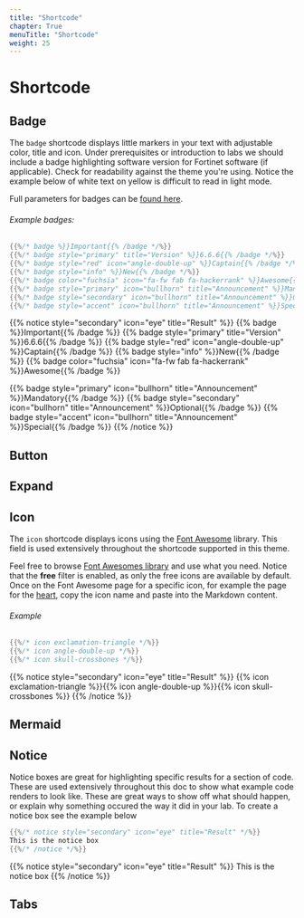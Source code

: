 ```yaml
---
title: "Shortcode"
chapter: True
menuTitle: "Shortcode"
weight: 25
---
```


# Shortcode

## Badge

The `badge` shortcode displays little markers in your text with adjustable color, title and icon. Under prerequisites or introduction to labs we should include a badge highlighting software version for Fortinet software (if applicable). Check for readability against the theme you're using. Notice the example below of white text on yellow is difficult to read in light mode.

Full parameters for badges can be [found here](https://mcshelby.github.io/hugo-theme-relearn/shortcodes/badge/index.html#parameter).

###### Example badges:

````go
{{%/* badge %}}Important{{% /badge */%}}
{{%/* badge style="primary" title="Version" %}}6.6.6{{% /badge */%}}
{{%/* badge style="red" icon="angle-double-up" %}}Captain{{% /badge */%}}
{{%/* badge style="info" %}}New{{% /badge */%}}
{{%/* badge color="fuchsia" icon="fa-fw fab fa-hackerrank" %}}Awesome{{% /badge */%}}
{{%/* badge style="primary" icon="bullhorn" title="Announcement" %}}Mandatory{{% /badge */%}}
{{%/* badge style="secondary" icon="bullhorn" title="Announcement" %}}Optional{{% /badge */%}}
{{%/* badge style="accent" icon="bullhorn" title="Announcement" %}}Special{{% /badge */%}}
````

{{% notice style="secondary" icon="eye" title="Result" %}}
{{% badge %}}Important{{% /badge %}}
{{% badge style="primary" title="Version" %}}6.6.6{{% /badge %}}
{{% badge style="red" icon="angle-double-up" %}}Captain{{% /badge %}}
{{% badge style="info" %}}New{{% /badge %}}
{{% badge color="fuchsia" icon="fa-fw fab fa-hackerrank" %}}Awesome{{% /badge %}}

{{% badge style="primary" icon="bullhorn" title="Announcement" %}}Mandatory{{% /badge %}}
{{% badge style="secondary" icon="bullhorn" title="Announcement" %}}Optional{{% /badge %}}
{{% badge style="accent" icon="bullhorn" title="Announcement" %}}Special{{% /badge %}}
{{% /notice %}}

## Button
## Expand
## Icon

The `icon` shortcode displays icons using the [Font Awesome](https://fontawesome.com/) library. This field is used extensively throughout the shortcode supported in this theme. 

Feel free to browse [Font Awesomes library](https://fontawesome.com/v5/search?m=free) and use what you need. Notice that the **free** filter is enabled, as only the free icons are available by default. Once on the Font Awesome page for a specific icon, for example the page for the [heart](https://fontawesome.com/v5/icons/heart?s=solid), copy the icon name and paste into the Markdown content.

###### Example
````go
{{%/* icon exclamation-triangle */%}}
{{%/* icon angle-double-up */%}}
{{%/* icon skull-crossbones */%}}
````
{{% notice style="secondary" icon="eye" title="Result" %}}
{{% icon exclamation-triangle %}}{{% icon angle-double-up %}}{{% icon skull-crossbones %}}
{{% /notice %}}

## Mermaid
## Notice

Notice boxes are great for highlighting specific results for a section of code. These are used extensively throughout this doc to show what example code renders to look like. These are great ways to show off what should happen, or explain why something occured the way it did in your lab. To create a notice box see the example below

```go
{{%/* notice style="secondary" icon="eye" title="Result" */%}}
This is the notice box
{{%/* /notice */%}}
```
{{% notice style="secondary" icon="eye" title="Result" %}}
This is the notice box
{{% /notice %}}

## Tabs
